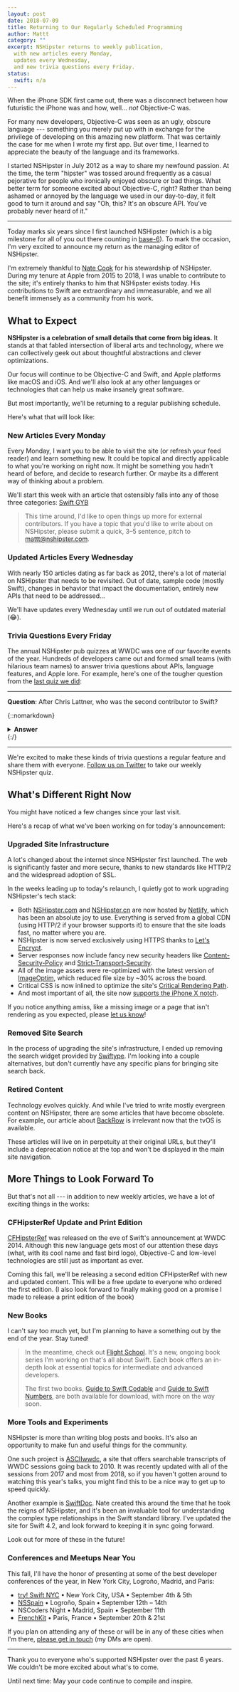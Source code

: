 ```yaml
---
layout: post
date: 2018-07-09
title: Returning to Our Regularly Scheduled Programming
author: Mattt
category: ""
excerpt: NSHipster returns to weekly publication,
  with new articles every Monday,
  updates every Wednesday,
  and new trivia questions every Friday.
status:
  swift: n/a
---
```


When the iPhone SDK first came out,
there was a disconnect between how futuristic the iPhone was
and how, well... _not_ Objective-C was.

For many new developers,
Objective-C was seen as an ugly, obscure language ---
something you merely put up with
in exchange for the privilege of developing on this amazing new platform.
That was certainly the case for me when I wrote my first app.
But over time,
I learned to appreciate the beauty of the language and its frameworks.

I started NSHipster in July 2012
as a way to share my newfound passion.
At the time,
the term "hipster" was tossed around frequently as a casual pejorative
for people who ironically enjoyed obscure or bad things.
What better term for someone excited about Objective-C, right?
Rather than being ashamed or annoyed by the language we used in our day-to-day,
it felt good to turn it around and say
"Oh, this? It's an obscure API. You've probably never heard of it."

---

Today marks six years since I first launched NSHipster
(which is a big milestone for all of you out there counting in
[base-6](https://www.seximal.net)).
To mark the occasion,
I'm very excited to announce my return as the managing editor of NSHipster.

I'm extremely thankful to [Nate Cook](https://nshipster.com/authors/nate-cook/)
for his stewardship of NSHipster.
During my tenure at Apple from 2015 to 2018,
I was unable to contribute to the site;
it's entirely thanks to him that NSHipster exists today.
His contributions to Swift are extraordinary and immeasurable,
and we all benefit immensely as a community from his work.

## What to Expect

**NSHipster is a celebration of small details
that come from big ideas.**
It stands at that fabled intersection of liberal arts and technology,
where we can collectively geek out about
thoughtful abstractions and clever optimizations.

Our focus will continue to be Objective-C and Swift,
and Apple platforms like macOS and iOS.
And we'll also look at any other languages or technologies
that can help us make insanely great software.

But most importantly,
we'll be returning to a regular publishing schedule.

Here's what that will look like:

### New Articles Every Monday

Every Monday,
I want you to be able to visit the site
(or refresh your feed reader)
and learn something new.
It could be topical and directly applicable to what you're working on right now.
It might be something you hadn't heard of before, and decide to research further.
Or maybe its a different way of thinking about a problem.

We'll start this week with an article
that ostensibly falls into any of those three categories:
[Swift GYB](https://nshipster.com/swift-gyb/)

> This time around,
> I'd like to open things up more for external contributors.
> If you have a topic that you'd like to write about on NSHipster,
> please submit a quick, 3–5 sentence, pitch to
> [mattt@nshipster.com](mailto:mattt@nshipster.com).

### Updated Articles Every Wednesday

With nearly 150 articles dating as far back as 2012,
there's a lot of material on NSHipster that needs to be revisited.
Out of date, sample code (mostly Swift),
changes in behavior that impact the documentation,
entirely new APIs that need to be addressed...

We'll have updates every Wednesday
until we run out of outdated material (😂).

### Trivia Questions Every Friday

The annual NSHipster pub quizzes at WWDC
was one of our favorite events of the year.
Hundreds of developers came out and formed small teams
(with hilarious team names)
to answer trivia questions about APIs, language features, and Apple lore.
For example, here's one of the tougher question
from the [last quiz we did](https://nshipster.com/nshipster-quiz-8/):

---

**Question**: After Chris Lattner,
who was the second contributor to Swift?

{::nomarkdown}

<details>
<summary><strong>Answer</strong></summary>
<p><a href="https://github.com/apple/swift/commit/023c9cc431e1b67c83ab9c8763b01dd4d8de972e">Doug Gregor</a></p>
</details>
{:/}

---

We're excited to make these kinds of trivia questions a regular feature
and share them with everyone.
[Follow us on Twitter](https://twitter.com/nshipster)
to take our weekly NSHipster quiz.

## What's Different Right Now

You might have noticed a few changes since your last visit.

Here's a recap of what we've been working on for today's announcement:

### Upgraded Site Infrastructure

A lot's changed about the internet since NSHipster first launched.
The web is significantly faster and more secure,
thanks to new standards like HTTP/2
and the widespread adoption of SSL.

In the weeks leading up to today's relaunch,
I quietly got to work upgrading NSHipster's tech stack:

- Both [NSHipster.com](https://nshipster.com)
  and [NSHipster.cn](https://nshipster.cn)
  are now hosted by [Netlify](https://www.netlify.com),
  which has been an absolute joy to use.
  Everything is served from a global CDN
  (using HTTP/2 if your browser supports it)
  to ensure that the site loads fast, no matter where you are.
- NSHipster is now served exclusively using HTTPS
  thanks to [Let's Encrypt](https://letsencrypt.org).
- Server responses now include fancy new security headers like
  [Content-Security-Policy](https://developer.mozilla.org/en-US/docs/Web/HTTP/CSP) and
  [Strict-Transport-Security](https://developer.mozilla.org/en-US/docs/Web/HTTP/Headers/Strict-Transport-Security).
- All of the image assets were re-optimized with the latest version of
  [ImageOptim](https://imageoptim.com/mac),
  which reduced file size by ~30% across the board.
- Critical CSS is now inlined to optimize the site's
  [Critical Rendering Path](https://developers.google.com/web/fundamentals/performance/critical-rendering-path/).
- And most important of all,
  the site now
  [supports the iPhone X notch](https://webkit.org/blog/7929/designing-websites-for-iphone-x/).

If you notice anything amiss,
like a missing image
or a page that isn't rendering as you expected,
please [let us know](https://github.com/nshipster/nshipster.com)!

### Removed Site Search

In the process of upgrading the site's infrastructure,
I ended up removing the search widget provided by
[Swiftype](https://swiftype.com).
I'm looking into a couple alternatives,
but don't currently have any specific plans for bringing site search back.

### Retired Content

Technology evolves quickly.
And while I've tried to write mostly evergreen content on NSHipster,
there are some articles that have become obsolete.
For example, our article about [BackRow](https://nshipster.com/backrow/)
is irrelevant now that the tvOS is available.

These articles will live on in perpetuity at their original URLs,
but they'll include a deprecation notice at the top
and won't be displayed in the main site navigation.

## More Things to Look Forward To

But that's not all ---
in addition to new weekly articles,
we have a lot of exciting things in the works:

### CFHipsterRef Update and Print Edition

[CFHipsterRef](https://gum.co/cfhipsterref)
was released
on the eve of Swift's announcement at WWDC 2014.
Although this new language
gets most of our attention these days
(what, with its cool name and fast bird logo),
Objective-C and low-level technologies
are still just as important as ever.

Coming this fall,
we'll be releasing a second edition CFHipsterRef
with new and updated content.
This will be a free update to everyone who ordered the first edition.
(I also look forward to finally making good on a promise I made
to release a print edition of the book)

### New Books

I can't say too much yet,
but I'm planning to have a something out by the end of the year.
Stay tuned!

> In the meantime,
> check out [Flight School](https://flight.school).
> It's a new, ongoing book series I'm working on
> that's all about Swift.
> Each book offers an in-depth look at essential topics
> for intermediate and advanced developers.
>
> The first two books,
> [Guide to Swift Codable](https://gumroad.com/l/codable)
> and [Guide to Swift Numbers](https://gumroad.com/l/swift-numbers),
> are both available for download,
> with more on the way soon.

### More Tools and Experiments

NSHipster is more than writing blog posts and books.
It's also an opportunity to make fun and useful things
for the community.

One such project is
[ASCIIwwdc](https://asciiwwdc.com),
a site that offers searchable transcripts of WWDC sessions
going back to 2010.
It was recently updated with all of the sessions from 2017
and most from 2018,
so if you haven't gotten around to watching this year's talks,
you might find this to be a nice way to get up to speed quickly.

Another example is
[SwiftDoc](https://swiftdoc.org).
Nate created this around the time that he took the reigns of NSHipster,
and it's been an invaluable tool for understanding
the complex type relationships in the Swift standard library.
I've updated the site for Swift 4.2,
and look forward to keeping it in sync going forward.

Look out for more of these in the future!

### Conferences and Meetups Near You

This fall,
I'll have the honor of presenting at
some of the best developer conferences of the year,
in New York City, Logroño, Madrid, and Paris:

- [try! Swift NYC](https://www.tryswift.co/events/2018/nyc/) • New York City, USA • September 4th & 5th
- [NSSpain](https://2018.nsspain.com) • Logroño, Spain • September 12th – 14th
- NSCoders Night • Madrid, Spain • September 11th
- [FrenchKit](https://frenchkit.fr) • Paris, France • September 20th & 21st

If you plan on attending any of these
or will be in any of these cities when I'm there,
[please get in touch](https://twitter.com/mattt) (my DMs are open).

---

Thank you to everyone who's supported NSHipster over the past 6 years.
We couldn't be more excited about what's to come.

Until next time:
May your code continue to compile and inspire.
